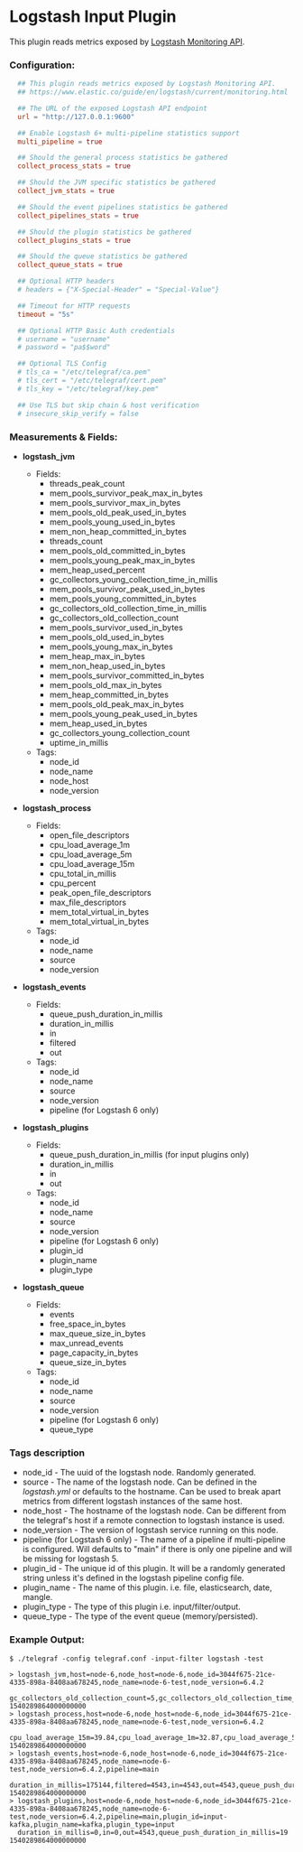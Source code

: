 # Logstash Input Plugin

This plugin reads metrics exposed by
[Logstash Monitoring API](https://www.elastic.co/guide/en/logstash/current/monitoring-logstash.html).

### Configuration:

```toml
  ## This plugin reads metrics exposed by Logstash Monitoring API.
  ## https://www.elastic.co/guide/en/logstash/current/monitoring.html

  ## The URL of the exposed Logstash API endpoint
  url = "http://127.0.0.1:9600"

  ## Enable Logstash 6+ multi-pipeline statistics support
  multi_pipeline = true

  ## Should the general process statistics be gathered
  collect_process_stats = true

  ## Should the JVM specific statistics be gathered
  collect_jvm_stats = true

  ## Should the event pipelines statistics be gathered
  collect_pipelines_stats = true

  ## Should the plugin statistics be gathered
  collect_plugins_stats = true

  ## Should the queue statistics be gathered
  collect_queue_stats = true

  ## Optional HTTP headers
  # headers = {"X-Special-Header" = "Special-Value"}

  ## Timeout for HTTP requests
  timeout = "5s"

  ## Optional HTTP Basic Auth credentials
  # username = "username"
  # password = "pa$$word"

  ## Optional TLS Config
  # tls_ca = "/etc/telegraf/ca.pem"
  # tls_cert = "/etc/telegraf/cert.pem"
  # tls_key = "/etc/telegraf/key.pem"

  ## Use TLS but skip chain & host verification
  # insecure_skip_verify = false
```

### Measurements & Fields:

- **logstash_jvm**
  * Fields:
    - threads_peak_count
    - mem_pools_survivor_peak_max_in_bytes
    - mem_pools_survivor_max_in_bytes
    - mem_pools_old_peak_used_in_bytes
    - mem_pools_young_used_in_bytes
    - mem_non_heap_committed_in_bytes
    - threads_count
    - mem_pools_old_committed_in_bytes
    - mem_pools_young_peak_max_in_bytes
    - mem_heap_used_percent
    - gc_collectors_young_collection_time_in_millis
    - mem_pools_survivor_peak_used_in_bytes
    - mem_pools_young_committed_in_bytes
    - gc_collectors_old_collection_time_in_millis
    - gc_collectors_old_collection_count
    - mem_pools_survivor_used_in_bytes
    - mem_pools_old_used_in_bytes
    - mem_pools_young_max_in_bytes
    - mem_heap_max_in_bytes
    - mem_non_heap_used_in_bytes
    - mem_pools_survivor_committed_in_bytes
    - mem_pools_old_max_in_bytes
    - mem_heap_committed_in_bytes
    - mem_pools_old_peak_max_in_bytes
    - mem_pools_young_peak_used_in_bytes
    - mem_heap_used_in_bytes
    - gc_collectors_young_collection_count
    - uptime_in_millis
  * Tags:
    - node_id
    - node_name
    - node_host
  	- node_version

- **logstash_process**
  * Fields:
    - open_file_descriptors
    - cpu_load_average_1m
    - cpu_load_average_5m
    - cpu_load_average_15m
    - cpu_total_in_millis
    - cpu_percent
    - peak_open_file_descriptors
    - max_file_descriptors
    - mem_total_virtual_in_bytes
    - mem_total_virtual_in_bytes
  * Tags:
    - node_id
    - node_name
    - source
  	- node_version

- **logstash_events**
  * Fields:
    - queue_push_duration_in_millis
    - duration_in_millis
    - in
    - filtered
    - out
  * Tags:
    - node_id
    - node_name
    - source
  	- node_version
  	- pipeline (for Logstash 6 only)

- **logstash_plugins**
  * Fields:
    - queue_push_duration_in_millis (for input plugins only)
    - duration_in_millis
    - in
    - out
  * Tags:
    - node_id
    - node_name
    - source
  	- node_version
  	- pipeline (for Logstash 6 only)
  	- plugin_id
  	- plugin_name
  	- plugin_type

- **logstash_queue**
  * Fields:
    - events
    - free_space_in_bytes
    - max_queue_size_in_bytes
    - max_unread_events
    - page_capacity_in_bytes
    - queue_size_in_bytes
  * Tags:
    - node_id
    - node_name
    - source
    - node_version
    - pipeline (for Logstash 6 only)
    - queue_type

### Tags description

- node_id - The uuid of the logstash node. Randomly generated.
- source - The name of the logstash node. Can be defined in the *logstash.yml* or defaults to the hostname.
  Can be used to break apart metrics from different logstash instances of the same host.
- node_host - The hostname of the logstash node.
  Can be different from the telegraf's host if a remote connection to logstash instance is used.
- node_version - The version of logstash service running on this node.
- pipeline (for Logstash 6 only) - The name of a pipeline if multi-pipeline is configured.
  Will defaults to "main" if there is only one pipeline and will be missing for logstash 5.
- plugin_id - The unique id of this plugin.
  It will be a randomly generated string unless it's defined in the logstash pipeline config file.
- plugin_name - The name of this plugin. i.e. file, elasticsearch, date, mangle.
- plugin_type - The type of this plugin i.e. input/filter/output.
- queue_type - The type of the event queue (memory/persisted).

### Example Output:

```
$ ./telegraf -config telegraf.conf -input-filter logstash -test

> logstash_jvm,host=node-6,node_host=node-6,node_id=3044f675-21ce-4335-898a-8408aa678245,node_name=node-6-test,node_version=6.4.2
  gc_collectors_old_collection_count=5,gc_collectors_old_collection_time_in_millis=702,gc_collectors_young_collection_count=95,gc_collectors_young_collection_time_in_millis=4772,mem_heap_committed_in_bytes=360804352,mem_heap_max_in_bytes=8389328896,mem_heap_used_in_bytes=252629768,mem_heap_used_percent=3,mem_non_heap_committed_in_bytes=212144128,mem_non_heap_used_in_bytes=188726024,mem_pools_old_committed_in_bytes=280260608,mem_pools_old_max_in_bytes=6583418880,mem_pools_old_peak_max_in_bytes=6583418880,mem_pools_old_peak_used_in_bytes=235352976,mem_pools_old_used_in_bytes=194754608,mem_pools_survivor_committed_in_bytes=8912896,mem_pools_survivor_max_in_bytes=200605696,mem_pools_survivor_peak_max_in_bytes=200605696,mem_pools_survivor_peak_used_in_bytes=8912896,mem_pools_survivor_used_in_bytes=4476680,mem_pools_young_committed_in_bytes=71630848,mem_pools_young_max_in_bytes=1605304320,mem_pools_young_peak_max_in_bytes=1605304320,mem_pools_young_peak_used_in_bytes=71630848,mem_pools_young_used_in_bytes=53398480,threads_count=60,threads_peak_count=62,uptime_in_millis=10469014 1540289864000000000
> logstash_process,host=node-6,node_host=node-6,node_id=3044f675-21ce-4335-898a-8408aa678245,node_name=node-6-test,node_version=6.4.2
  cpu_load_average_15m=39.84,cpu_load_average_1m=32.87,cpu_load_average_5m=39.23,cpu_percent=0,cpu_total_in_millis=389920,max_file_descriptors=262144,mem_total_virtual_in_bytes=17921355776,open_file_descriptors=132,peak_open_file_descriptors=140 1540289864000000000
> logstash_events,host=node-6,node_host=node-6,node_id=3044f675-21ce-4335-898a-8408aa678245,node_name=node-6-test,node_version=6.4.2,pipeline=main
  duration_in_millis=175144,filtered=4543,in=4543,out=4543,queue_push_duration_in_millis=19 1540289864000000000
> logstash_plugins,host=node-6,node_host=node-6,node_id=3044f675-21ce-4335-898a-8408aa678245,node_name=node-6-test,node_version=6.4.2,pipeline=main,plugin_id=input-kafka,plugin_name=kafka,plugin_type=input
  duration_in_millis=0,in=0,out=4543,queue_push_duration_in_millis=19 1540289864000000000
```
